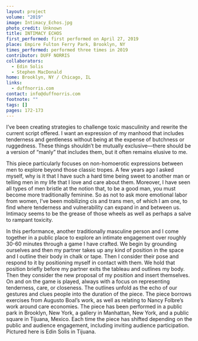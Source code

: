 ```yaml
---
layout: project
volume: "2019"
image: Intimacy_Echos.jpg
photo_credit: Unknown
title: INTIMACY ECHOS
first_performed: first performed on April 27, 2019
place: Empire Fulton Ferry Park, Brooklyn, NY
times_performed: performed three times in 2019
contributor: DUFF NORRIS
collaborators:
  - Edin Solis
  - Stephen MacDonald
home: Brooklyn, NY / Chicago, IL
links:
  - duffnorris.com
contact: info@duffnorris.com
footnote: ""
tags: []
pages: 172-173
---
```


I’ve been creating strategies to challenge toxic masculinity and rewrite the current script offered. I want an expression of my manhood that includes tenderness and gentleness without being at the expense of butchness or ruggedness. These things shouldn’t be mutually exclusive—there should be a version of “manly” that includes them, but it often remains elusive to me.

This piece particularly focuses on non-homoerotic expressions between men to explore beyond those classic tropes. A few years ago I asked myself, why is it that I have such a hard time being sweet to another man or telling men in my life that I love and care about them. Moreover, I have seen all types of men bristle at the notion that, to be a good man, you must become more traditionally feminine. So as not to ask more emotional labor from women, I’ve been mobilizing cis and trans men, of which I am one, to find where tenderness and vulnerability can expand in and between us. Intimacy seems to be the grease of those wheels as well as perhaps a salve to rampant toxicity.

In this performance, another traditionally masculine person and I come together in a public place to explore an intimate engagement over roughly 30-60 minutes through a game I have crafted. We begin by grounding ourselves and then my partner takes up any kind of position in the space and I outline their body in chalk or tape. Then I consider their pose and respond to it by positioning myself in contact with them. We hold that position briefly before my partner exits the tableau and outlines my body. Then they consider the new proposal of my position and insert themselves. On and on the game is played, always with a focus on representing tenderness, care, or closeness. The outlines unfold as the echo of our gestures and clues people into the duration of the piece. The piece borrows exercises from Augusto Boal’s work, as well as relating to Nancy Folbre’s work around care economies. The piece has been performed in a public park in Brooklyn, New York, a gallery in Manhattan, New York, and a public square in Tijuana, Mexico. Each time the piece has shifted depending on the public and audience engagement, including inviting audience participation. Pictured here is Edin Solis in Tijuana.
